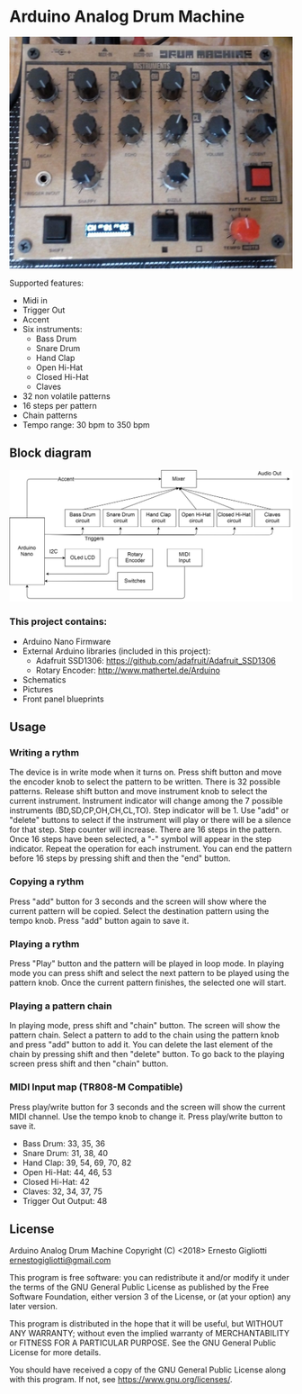 # Arduino Analog Drum Machine

![alt text](https://raw.githubusercontent.com/ernesto-g/DrumMachine/master/Pictures/1.jpg)


Supported features:
  - Midi in
  - Trigger Out
  - Accent
  - Six instruments:
    - Bass Drum
    - Snare Drum
    - Hand Clap
    - Open Hi-Hat
    - Closed Hi-Hat
    - Claves	
  - 32 non volatile patterns
  - 16 steps per pattern
  - Chain patterns
  - Tempo range: 30 bpm to 350 bpm

	  
## Block diagram

![alt text](https://raw.githubusercontent.com/ernesto-g/DrumMachine/master/OtherFiles/BlockDiagram.png)
  
### This project contains:
  - Arduino Nano Firmware
  - External Arduino libraries (included in this project):
    - Adafruit SSD1306: https://github.com/adafruit/Adafruit_SSD1306
    - Rotary Encoder: http://www.mathertel.de/Arduino
  - Schematics 
  - Pictures   
  - Front panel blueprints


## Usage

### Writing a rythm
The device is in write mode when it turns on. Press shift button and move the encoder knob to select the pattern to be written. 
There is 32 possible patterns. Release shift button and move instrument knob to select the current instrument.
Instrument indicator will change among the 7 possible instruments (BD,SD,CP,OH,CH,CL,TO). Step indicator will be 1.
Use "add" or "delete" buttons to select if the instrument will play or there will be a silence for that step. Step counter will increase.
There are 16 steps in the pattern. Once 16 steps have been selected, a "-" symbol will appear in the step indicator.
Repeat the operation for each instrument.
You can end the pattern before 16 steps by pressing shift and then the "end" button.

### Copying a rythm
Press "add" button for 3 seconds and the screen will show where the current pattern will be copied. Select the destination pattern using
the tempo knob. Press "add" button again to save it.
 
### Playing a rythm
Press "Play" button and the pattern will be played in loop mode. In playing mode you can press shift and select the next pattern to be played using the pattern knob. 
Once the current pattern finishes, the selected one will start.

### Playing a pattern chain
In playing mode, press shift and "chain" button. The screen will show the pattern chain. Select a pattern to add to the chain using the pattern knob and press "add" button to add it.
You can delete the last element of the chain by pressing shift and then "delete" button. To go back to the playing screen press shift and then "chain" button.


### MIDI Input map (TR808-M Compatible)

Press play/write button for 3 seconds and the screen will show the current MIDI channel. Use the tempo knob to change it. Press play/write button to save it.

  - Bass Drum: 33, 35, 36
  - Snare Drum: 31, 38, 40
  - Hand Clap: 39, 54, 69, 70, 82
  - Open Hi-Hat: 44, 46, 53
  - Closed Hi-Hat: 42 
  - Claves: 32, 34, 37, 75
  - Trigger Out Output: 48  

  
## License
  
Arduino Analog Drum Machine
Copyright (C) <2018>  Ernesto Gigliotti <ernestogigliotti@gmail.com>
	
This program is free software: you can redistribute it and/or modify
it under the terms of the GNU General Public License as published by
the Free Software Foundation, either version 3 of the License, or
(at your option) any later version.

This program is distributed in the hope that it will be useful,
but WITHOUT ANY WARRANTY; without even the implied warranty of
MERCHANTABILITY or FITNESS FOR A PARTICULAR PURPOSE.  See the
GNU General Public License for more details.

You should have received a copy of the GNU General Public License
along with this program.  If not, see <https://www.gnu.org/licenses/>.


